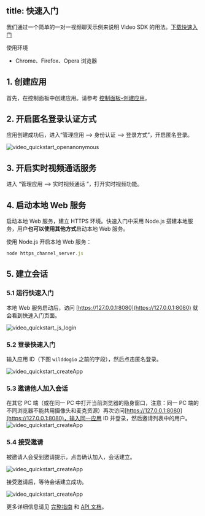 ﻿
title: 快速入门
---

我们通过一个简单的一对一视频聊天示例来说明 Video SDK 的用法。[下载快速入门](https://github.com/WildDogTeam/video-quickstart-javascript/archive/master.zip)

<div class="env">
    <p class="env-title">使用环境</p>
    <ul>
        <li> Chrome、Firefox、Opera 浏览器 </li>
    </ul>
</div>

## 1. 创建应用

首先，在控制面板中创建应用。请参考 [控制面板-创建应用](/console/creat.html)。

## 2. 开启匿名登录认证方式

应用创建成功后，进入“管理应用 --> 身份认证 --> 登录方式”，开启匿名登录。

<img src='/images/openanonymous.png' alt="video_quickstart_openanonymous">

## 3. 开启实时视频通话服务

进入 “管理应用 --> 实时视频通话 ”，打开实时视频功能。

## 4. 启动本地 Web 服务

启动本地 Web 服务，建立 HTTPS 环境。快速入门中采用 Node.js 搭建本地服务，用户**也可以使用其他方式**启动本地 Web 服务。

使用 Node.js 开启本地 Web 服务：

```javascript
node https_channel_server.js
```

## 5. 建立会话

### 5.1 运行快速入门

本地 Web 服务启动后，访问 [https://127.0.0.1:8080](https://127.0.0.1:8080) 就会看到快速入门页面。

<img src='/images/video_quickstart_js_login.png' alt="video_quickstart_js_login">

### 5.2 登录快速入门

输入应用 ID（下图 `wilddogio` 之前的字段），然后点击匿名登录。

<img src='/images/video_quickstart_createApp.png' alt="video_quickstart_createApp">

### 5.3 邀请他人加入会话

在其它 PC 端（或在同一 PC 中打开当前浏览器的隐身窗口，注意：同一 PC 端的不同浏览器不能共用摄像头和麦克资源）再次访问[https://127.0.0.1:8080](https://127.0.0.1:8080)，输入同一应用 ID 并登录，然后邀请列表中的用户。
<img src='/images/video_quickstart_web_userList.png' alt="video_quickstart_createApp">

### 5.4 接受邀请

被邀请人会受到邀请提示，点击确认加入，会话建立。

<img src='/images/video_quickstart_web_invite.png' alt="video_quickstart_createApp">

接受邀请后，等待会话建立成功。

<img src='/images/video_quickstart_wen_conversation.png' alt="video_quickstart_createApp">

更多详细信息请见 [完整指南](/guide/video/core.html) 和  [API 文档](/api/video/web/wilddogVideo.html)。
